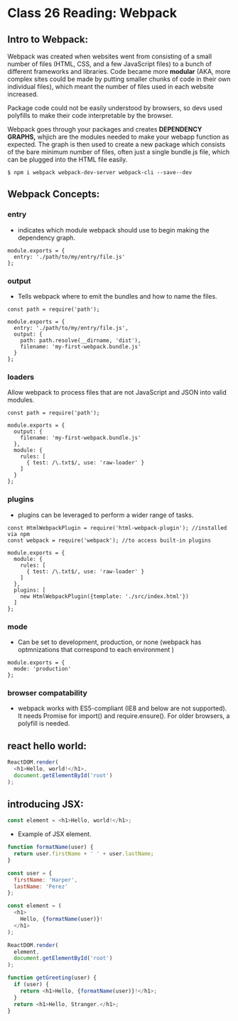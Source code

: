 # Class 26 Reading: Webpack

## Intro to Webpack:
Webpack was created when websites went from consisting of a small number of files (HTML, CSS, and a few JavaScript files) to a bunch of different frameworks and libraries. Code became more <b>modular</b> (AKA, more complex sites could be made by putting smaller chunks of code in their own individual files), which meant the number of files used in each website increased.

Package code could not be easily understood by browsers, so devs used polyfills to make their code interpretable by the browser.

Webpack goes through your packages and creates <b>DEPENDENCY GRAPHS,</b> whjich are the modules needed to make your webapp function as expected. The graph is then used to create a new package which consists of the bare minimum number of files, often just a single bundle.js file, which can be plugged into the HTML file easily. 

``` $ npm i webpack webpack-dev-server webpack-cli --save--dev ```

## Webpack Concepts:
### entry
- indicates which module webpack should use to begin making the dependency graph.
```
module.exports = {
  entry: './path/to/my/entry/file.js'
};
```
### output
- Tells webpack where to emit the bundles and how to name the files.
```
const path = require('path');

module.exports = {
  entry: './path/to/my/entry/file.js',
  output: {
    path: path.resolve(__dirname, 'dist'),
    filename: 'my-first-webpack.bundle.js'
  }
};
```
### loaders 
Allow webpack to process files that are not JavaScript and JSON into valid modules.
```
const path = require('path');

module.exports = {
  output: {
    filename: 'my-first-webpack.bundle.js'
  },
  module: {
    rules: [
      { test: /\.txt$/, use: 'raw-loader' }
    ]
  }
};
```
### plugins
- plugins can be leveraged to perform a wider range of tasks.
```
const HtmlWebpackPlugin = require('html-webpack-plugin'); //installed via npm
const webpack = require('webpack'); //to access built-in plugins

module.exports = {
  module: {
    rules: [
      { test: /\.txt$/, use: 'raw-loader' }
    ]
  },
  plugins: [
    new HtmlWebpackPlugin({template: './src/index.html'})
  ]
};
```
### mode
- Can be set to development, production, or none (webpack has optmnizations that correspond to each environment )
```
module.exports = {
  mode: 'production'
};
```
### browser compatability
- webpack works with ES5-compliant (IE8 and below are not supported). It needs Promise for import() and require.ensure(). For older browsers, a polyfill is needed.
## react hello world:
```js
ReactDOM.render(
  <h1>Hello, world!</h1>,
  document.getElementById('root')
);
```
## introducing JSX:
```js
const element = <h1>Hello, world!</h1>;
```
- Example of JSX element. 
```js
function formatName(user) {
  return user.firstName + ' ' + user.lastName;
}

const user = {
  firstName: 'Harper',
  lastName: 'Perez'
};

const element = (
  <h1>
    Hello, {formatName(user)}!
  </h1>
);

ReactDOM.render(
  element,
  document.getElementById('root')
);
```
```js
function getGreeting(user) {
  if (user) {
    return <h1>Hello, {formatName(user)}!</h1>;
  }
  return <h1>Hello, Stranger.</h1>;
}
```

